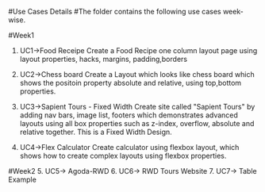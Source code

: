 #Use Cases Details
#The folder contains the following use cases week-wise.

#Week1
1. UC1->Food Receipe
Create a Food Recipe one column layout page using layout properties, hacks, margins, padding,borders

2. UC2->Chess board
Create a Layout which looks like chess board which shows the positoin property absolute and relative, using top,bottom properties.

3. UC3->Sapient Tours - Fixed Width
Create site called "Sapient Tours" by adding nav bars, image list, footers which demonstrates advanced layouts using all box properties such as z-index, overflow, absolute and relative together. This is a Fixed Width Design.

4. UC4->Flex Calculator
Create calculator using flexbox layout, which shows how to create complex layouts using flexbox properties.

#Week2
5. UC5-> Agoda-RWD
6. UC6-> RWD Tours Website
7. UC7-> Table Example